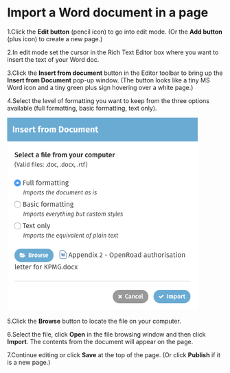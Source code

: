 # Import a Word document in a page



1.Click the **Edit button** \(pencil icon\) to go into edit mode. \(Or the **Add button** \(plus icon\) to create a new page.\)

2.In edit mode set the cursor in the Rich Text Editor box where you want to insert the text of your Word doc. 

3.Click the **Insert from document** button in the Editor toolbar to bring up the **Insert from Document** pop-up window. \(The button looks like a tiny MS Word icon and a tiny green plus sign hovering over a white page.\) 

4.Select the level of formatting you want to keep from the three options available \(full formatting, basic formatting, text only\).

![](../../.gitbook/assets/1%20%2840%29.png)

5.Click the **Browse** button to locate the file on your computer. 

6.Select the file, click **Open** in the file browsing window and then click **Import**. The contents from the document will appear on the page. 

7.Continue editing or click **Save** at the top of the page. \(Or click **Publish** if it is a new page.\)

